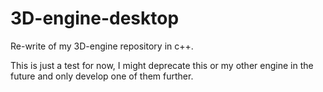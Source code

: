 # 3D-engine-desktop

Re-write of my 3D-engine repository in c++.

This is just a test for now, I might deprecate this or my other engine in the future and only develop one of them further. 
